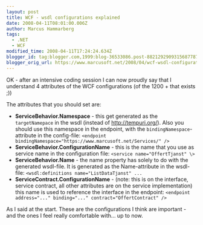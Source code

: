 ```yaml
---
layout: post
title: WCF - wsdl configurations explained
date: 2008-04-11T08:01:00.006Z
author: Marcus Hammarberg
tags:
  - .NET
  - WCF
modified_time: 2008-04-11T17:24:24.634Z
blogger_id: tag:blogger.com,1999:blog-36533086.post-8821292909315687787
blogger_orig_url: https://www.marcusoft.net/2008/04/wcf-wsdl-configurations-explained.html
---
```


OK - after an intensive coding session I can now proudly say that I understand 4 attributes of the WCF configurations (of the 1200 + that exists ;))

The attributes that you should set are:

- **ServiceBehavior.Namespace** - this get generated as the `targetNamepace` in the wsdl (instead of <http://tempuri.org/>). Also you should use this namespace in the endpoint, with the `bindingNamespace`-attribute in the config-file: `<endpoint bindingNamespace="https://www.marcusoft.net/Services/" />`
- **ServiceBehavior.ConfigurationName** - this is the name that you use as service name in the configuration file: `<service name="OffertTjanst" \>`
- **ServiceBehavior.Name** - the name property has solely to do with the generated wsdl-file. It is generated as the Name-attribute in the wsdl-file: `<wsdl:definitions name="ListDataTjanst" ...`
- **ServiceContract.ConfigurationName** - (note: this is on the interface, service contract, all other attributes are on the service implementation) this name is used to reference the interface in the endpoint: `<endpoint address="..." binding="..." contract="OffertContract" />`

As I said at the start. These are the configurations I think are important - and the ones I feel really comfortable with... up to now.
